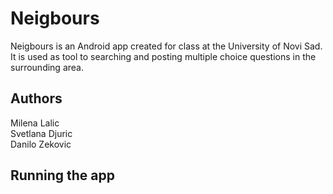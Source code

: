 # Neigbours

Neigbours is an Android app created for class at the University of Novi Sad. It is used as tool to searching and posting multiple choice questions in the surrounding area. 

## Authors

Milena Lalic   
Svetlana Djuric    
Danilo Zekovic    

## Running the app
